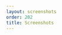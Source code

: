 ```yaml
---
layout: screenshots
order: 202
title: Screenshots
---
```

  <a href="/resources/cpucompare/archive/latest/english/main.png"
    data-caption="Main window"></a>
  <a href="/resources/cpucompare/archive/latest/english/shortcuts.png"
    data-caption="Shortcuts dialog"></a>
  <a href="/resources/cpucompare/archive/latest/english/about.png"
    data-caption="About dialog"></a>
